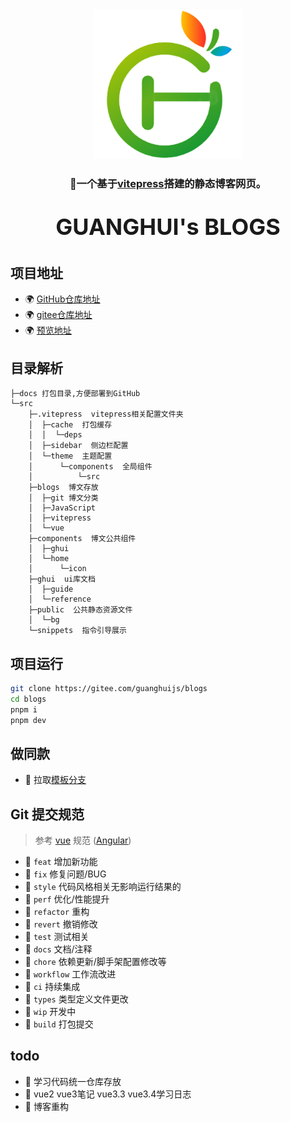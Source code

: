 <div align="center">
    <img alt="logo" src="docs/public/logo.webp" width="240" height="240" >
</div>
<h3 align="center">📌一个基于<a href="https://vitepress.dev/zh" target="_blank">vitepress</a>搭建的静态博客网页。</h3>
<p style="font-size: 36px;font-weight: bold" align="center">GUANGHUI's BLOGS</p>

## 项目地址

- 🌍 [GitHub仓库地址](https://github.com/guanghuijs/blogs)
- 🌍 [gitee仓库地址](https://gitee.com/guanghuijs/blogs)
- 🌍 [预览地址](https://guanghuijs.gitee.io/blogs)

## 目录解析

```text
├─docs 打包目录,方便部署到GitHub
└─src
    ├─.vitepress  vitepress相关配置文件夹
    │  ├─cache  打包缓存
    │  │  └─deps
    │  ├─sidebar  侧边栏配置
    │  └─theme  主题配置
    │      └─components  全局组件
    │          └─src
    ├─blogs  博文存放
    │  ├─git 博文分类
    │  ├─JavaScript
    │  ├─vitepress
    │  └─vue
    ├─components  博文公共组件
    │  ├─ghui
    │  └─home
    │      └─icon
    ├─ghui  ui库文档
    │  ├─guide
    │  └─reference
    ├─public  公共静态资源文件
    │  └─bg
    └─snippets  指令引导展示
```

## 项目运行

```bash
git clone https://gitee.com/guanghuijs/blogs
cd blogs
pnpm i
pnpm dev
````

## 做同款

- 🍒 拉取[模板分支](https://gitee.com/GUANGHUIJs/blogs/tree/emptytemplate)


## Git 提交规范
> 参考 [vue](https://github.com/vuejs/vue/blob/dev/.github/COMMIT_CONVENTION.md) 规范 ([Angular](https://github.com/conventional-changelog/conventional-changelog/tree/master/packages/conventional-changelog-angular))
- 🍐 `feat` 增加新功能
- 🍐 `fix` 修复问题/BUG
- 🍐 `style` 代码风格相关无影响运行结果的
- 🍐 `perf` 优化/性能提升
- 🍐 `refactor` 重构
- 🍐 `revert` 撤销修改
- 🍐 `test` 测试相关
- 🍐 `docs` 文档/注释
- 🍐 `chore` 依赖更新/脚手架配置修改等
- 🍐 `workflow` 工作流改进
- 🍐 `ci` 持续集成
- 🍐 `types` 类型定义文件更改
- 🍐 `wip` 开发中
- 🍐 `build` 打包提交


## todo
- 🥕 学习代码统一仓库存放
- 🥕 vue2 vue3笔记 vue3.3 vue3.4学习日志
- 🥕 博客重构


